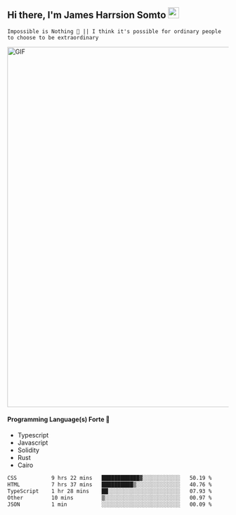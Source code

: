 ## Hi there, I'm James Harrsion Somto <img src="https://media.giphy.com/media/hvRJCLFzcasrR4ia7z/giphy.gif" width="25px">

`Impossible is Nothing 🚀 || I think it's possible for ordinary people to choose to be extraordinary`

 
<img align="center" alt="GIF" src="https://github.com/Gapur/Gapur/blob/master/coding.gif?raw=true" width="818px" height="818px" />


#### Programming Language(s) Forte 🚀
- Typescript
- Javascript
- Solidity
- Rust
- Cairo



<!--START_SECTION:waka-->

```txt
CSS           9 hrs 22 mins   ████████████▓░░░░░░░░░░░░   50.19 %
HTML          7 hrs 37 mins   ██████████▒░░░░░░░░░░░░░░   40.76 %
TypeScript    1 hr 28 mins    ██░░░░░░░░░░░░░░░░░░░░░░░   07.93 %
Other         10 mins         ▒░░░░░░░░░░░░░░░░░░░░░░░░   00.97 %
JSON          1 min           ░░░░░░░░░░░░░░░░░░░░░░░░░   00.09 %
```

<!--END_SECTION:waka-->
<br />
<br />
<br />







